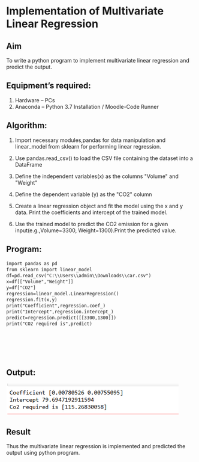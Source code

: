 # Implementation of Multivariate Linear Regression
## Aim
To write a python program to implement multivariate linear regression and predict the output.
## Equipment’s required:
1.	Hardware – PCs
2.	Anaconda – Python 3.7 Installation / Moodle-Code Runner
## Algorithm:
1. Import necessary modules,pandas for data manipulation and linear_model from sklearn for performing linear regression.

2. Use pandas.read_csv() to load the CSV file containing the dataset into a DataFrame

3. Define the independent variables(x) as the columns "Volume" and "Weight"

4. Define the dependent variable (y) as the "CO2" column

5. Create a linear regression object and fit the model using the x and y data. Print the coefficients and intercept of the trained model.

6. Use the trained model to predict the CO2 emission for a given input(e.g.,Volume=3300, Weight=1300).Print the predicted value.
## Program:
```
import pandas as pd
from sklearn import linear_model
df=pd.read_csv("C:\\Users\\admin\\Downloads\\car.csv")
x=df[["Volume","Weight"]]
y=df["CO2"]
regression=linear_model.LinearRegression()
regression.fit(x,y)
print("Coefficient",regression.coef_)
print("Intercept",regression.intercept_)
predict=regression.predict([[3300,1300]])
print("CO2 required is",predict)






```
## Output:

![alt text](<Screenshot 2024-12-26 121106-1.png>)

## Result
Thus the multivariate linear regression is implemented and predicted the output using python program.